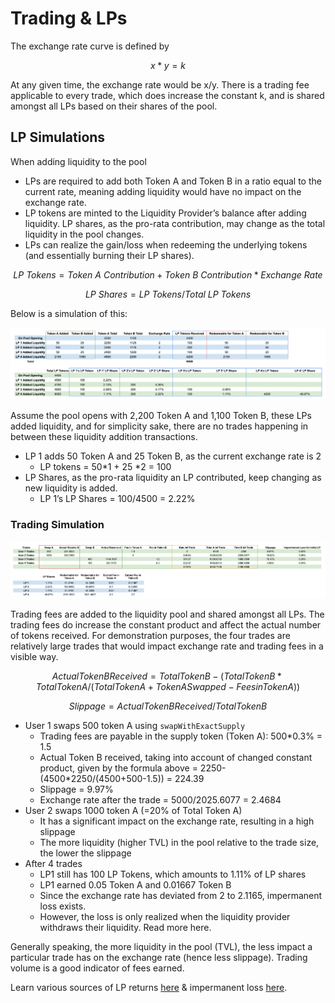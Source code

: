 # Trading & LPs

The exchange rate curve is defined by  

$$
x*y = k
$$

At any given time, the exchange rate would be x/y. There is a trading fee applicable to every trade, which does increase the constant k, and is shared amongst all LPs based on their shares of the pool. 

## **LP Simulations**

When adding liquidity to the pool

* LPs are required to add both Token A and Token B in a ratio equal to the current rate, meaning adding liquidity would have no impact on the exchange rate. 
* LP tokens are minted to the Liquidity Provider’s balance after adding liquidity. LP shares, as the pro-rata contribution, may change as the total liquidity in the pool changes. 
* LPs can realize the gain/loss when redeeming the underlying tokens \(and essentially burning their LP shares\). 

$$
LP~Tokens = Token~A~Contribution + Token~B~Contribution * Exchange~Rate
$$

$$
LP~Shares = LP~Tokens / Total~LP~Tokens
$$

Below is a simulation of this:

![](../../../.gitbook/assets/screen-shot-2021-07-28-at-8.26.47-pm.png)

Assume the pool opens with 2,200 Token A and 1,100 Token B, these LPs added liquidity, and for simplicity sake, there are no trades happening in between these liquidity addition transactions.

* LP 1 adds 50 Token A and 25 Token B, as the current exchange rate is 2
  * LP tokens = 50\*1 + 25 \*2 = 100
* LP Shares, as the pro-rata liquidity an LP contributed, keep changing as new liquidity is added. 
  * LP 1’s LP Shares = 100/4500 = 2.22%

### **Trading Simulation**

![](../../../.gitbook/assets/screen-shot-2021-07-28-at-8.27.22-pm.png)

Trading fees are added to the liquidity pool and shared amongst all LPs. The trading fees do increase the constant product and affect the actual number of tokens received. For demonstration purposes, the four trades are relatively large trades that would impact exchange rate and trading fees in a visible way.

$$
Actual Token B Received = Total Token B - (Total Token B * Total Token A / (Total Token A + Token A Swapped - Fees in Token A))
$$

$$
Slippage = Actual Token B Received / Total Token B
$$

* User 1 swaps 500 token A using `swapWithExactSupply`
  * Trading fees are payable in the supply token \(Token A\): 500\*0.3% = 1.5
  * Actual Token B received, taking into account of changed constant product, given by the formula above = 2250-\(4500\*2250/\(4500+500-1.5\)\) = 224.39
  * Slippage = 9.97%
  * Exchange rate after the trade = 5000/2025.6077 = 2.4684
* User 2 swaps 1000 token A \(=20% of Total Token A\)
  * It has a significant impact on the exchange rate, resulting in a high slippage
  * The more liquidity \(higher TVL\) in the pool relative to the trade size, the lower the slippage
* After 4 trades
  * LP1 still has 100 LP Tokens, which amounts to 1.11% of LP shares
  * LP1 earned 0.05 Token A and 0.01667 Token B
  * Since the exchange rate has deviated from 2 to 2.1165, impermanent loss exists. 
  * However, the loss is only realized when the liquidity provider withdraws their liquidity. Read more here.

Generally speaking, the more liquidity in the pool \(TVL\), the less impact a particular trade has on the exchange rate \(hence less slippage\). Trading volume is a good indicator of fees earned.

Learn various sources of LP returns [here](https://wiki.acala.network/karura/defi-hub/swap/lp-returns-and-risks#returns) & impermanent loss [here](https://wiki.acala.network/karura/defi-hub/swap/lp-returns-and-risks#impermanent-loss).  
  


